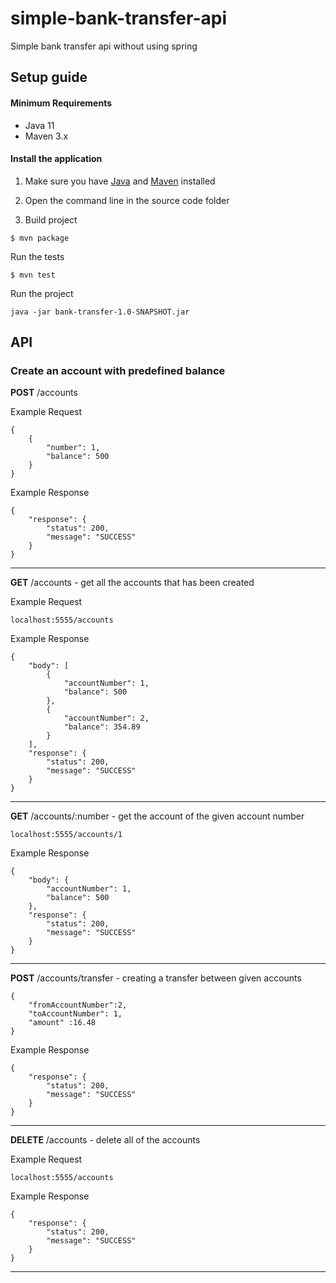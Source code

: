 # simple-bank-transfer-api
Simple bank transfer api without using spring

## Setup guide

#### Minimum Requirements

 - Java 11
 - Maven 3.x

#### Install the application

1. Make sure you have [Java](https://www.oracle.com/technetwork/java/javase/downloads/jdk13-downloads-5672538.html) and [Maven](https://maven.apache.org) installed

2. Open the command line in the source code folder

3. Build project

  ```
  $ mvn package
  ```

Run the tests
  ```
  $ mvn test
  ```


Run the project

  ```
  java -jar bank-transfer-1.0-SNAPSHOT.jar
  ```

## API

### Create an account with predefined balance
**POST** /accounts 

Example Request

````
{
    {
        "number": 1,
        "balance": 500
    }
}
````
Example Response

````
{
    "response": {
        "status": 200,
        "message": "SUCCESS"
    }
}
````
---

**GET** /accounts -  get all the accounts that has been created

Example Request
```
localhost:5555/accounts
```

Example Response

````
{
    "body": [
        {
            "accountNumber": 1,
            "balance": 500
        },
        {
            "accountNumber": 2,
            "balance": 354.89
        }
    ],
    "response": {
        "status": 200,
        "message": "SUCCESS"
    }
}
````
---
**GET** /accounts/:number - get the account of the given account number 

````
localhost:5555/accounts/1
````
Example Response

````
{
    "body": {
        "accountNumber": 1,
        "balance": 500
    },
    "response": {
        "status": 200,
        "message": "SUCCESS"
    }
}
````
---

**POST** /accounts/transfer - creating a transfer between given accounts


````
{
	"fromAccountNumber":2,
	"toAccountNumber": 1,
	"amount" :16.48
}
````
Example Response

````
{
    "response": {
        "status": 200,
        "message": "SUCCESS"
    }
}
````
---
**DELETE** /accounts - delete all of the accounts

Example Request
```
localhost:5555/accounts
```


Example Response

````
{
    "response": {
        "status": 200,
        "message": "SUCCESS"
    }
}
````
---